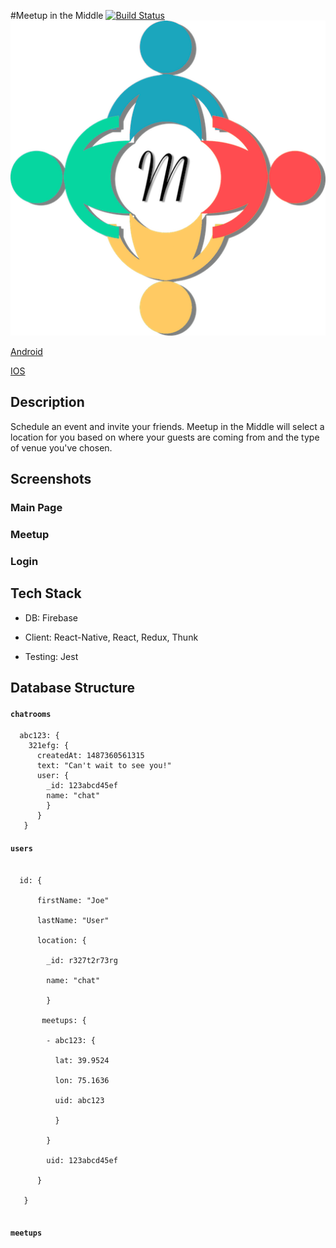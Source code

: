 #Meetup in the Middle [![Build Status](https://travis-ci.org/ThoughtfulThinkers/MeetInTheMiddle.svg?branch=master)](https://travis-ci.org/ThoughtfulThinkers/MeetInTheMiddle)
![Meetup in the Middle](/assets/images/MeetInTheMiddleLogo.png)

[Android]( https://play.google.com/store/apps/details?id=io.nickcoleman.meetinthemiddle "Android")

[IOS]() 

## Description

Schedule an event and invite your friends. Meetup in the Middle will select a location for you based on where your guests are coming from and the type of venue you've chosen.

## Screenshots

### Main Page

### Meetup

### Login

## Tech Stack

- DB: Firebase

- Client: React-Native, React, Redux, Thunk

- Testing: Jest

## Database Structure

#### `chatrooms`

```
  abc123: {
    321efg: {
      createdAt: 1487360561315
      text: "Can't wait to see you!"
      user: {
        _id: 123abcd45ef
        name: "chat"
        }
      }
   }
```

#### `users`

```

  id: {

      firstName: "Joe"
      
      lastName: "User"
      
      location: {
      
        _id: r327t2r73rg
        
        name: "chat"
        
        }
       
       meetups: {
       
        - abc123: {
        
          lat: 39.9524
          
          lon: 75.1636
          
          uid: abc123
          
          }
          
        }
        
        uid: 123abcd45ef
        
      }
      
   }
   
 ```

#### `meetups`


